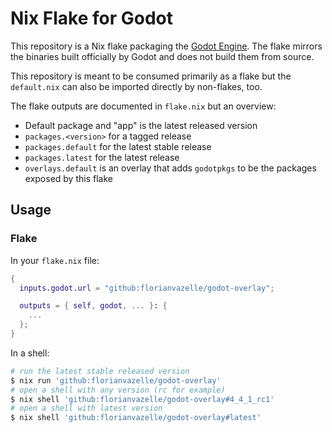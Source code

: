 # Nix Flake for Godot

This repository is a Nix flake packaging the [Godot Engine](https://godotengine.org).
The flake mirrors the binaries built officially by Godot and
does not build them from source.

This repository is meant to be consumed primarily as a flake but the
`default.nix` can also be imported directly by non-flakes, too.

The flake outputs are documented in `flake.nix` but an overview:

  * Default package and "app" is the latest released version
  * `packages.<version>` for a tagged release
  * `packages.default` for the latest stable release
  * `packages.latest` for the latest release
  * `overlays.default` is an overlay that adds `godotpkgs` to be the packages
    exposed by this flake

## Usage

### Flake

In your `flake.nix` file:

```nix
{
  inputs.godot.url = "github:florianvazelle/godot-overlay";

  outputs = { self, godot, ... }: {
    ...
  };
}
```

In a shell:

```sh
# run the latest stable released version
$ nix run 'github:florianvazelle/godot-overlay'
# open a shell with any version (rc for example)
$ nix shell 'github:florianvazelle/godot-overlay#4_4_1_rc1'
# open a shell with latest version
$ nix shell 'github:florianvazelle/godot-overlay#latest'
```
